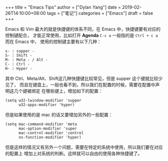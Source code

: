 +++title = "Emacs Tips"author = ["Dylan Yang"]date = 2019-02-26T14:10:00+08:00tags = ["笔记"]categories = ["Emacs"]draft = false+++Emacs 和 Vim 最大的就是快捷键的体系不同，在 Emacs 中，快捷键要有对应的控制键配合，才能正常使用，比如打开 **Agenda** `C-c a` 一般指的是 `Ctrl + c a` 而在 Emacs 中，使用的控制键主要有以下几种：```texts- : supper -S- : Shift -M- : Meta - / Alt -C- : Ctrl -H- : Hyper -```其中 Ctrl、Meta/Alt、Shift这几种快捷键比较常见，但是 supper 这个键就比较少见了，而且在键盘上，一般也看不到，所以我们在配置的时候，需要在配置中声明这几个键被绑定在哪些键上，增加如下的配置：```emacs-lisp(setq w32-lwindow-modifier 'supper      w32-apps-modifier 'hyper)```但是如果使用的是 mac 的话又要增加另外的一些配置：```emacs-lisp(setq mac-command-modifier 'meta      mac-option-modifier 'super      mac-control-modifier 'control      ns-function-modifier 'hyper)```但是这样的情况又有另外一个问题，需要在特定的系统中使用，所以我们要在对应的配置上增加上对系统的判断。这样就可以自由的使用各种快捷键了。